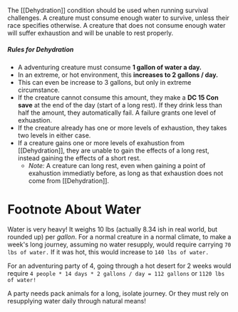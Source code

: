 The [[Dehydration]] condition should be used when running survival challenges. A creature must consume enough water to survive, unless their race specifies otherwise. A creature that does not consume enough water will suffer exhaustion and will be unable to rest properly. 

##### Rules for Dehydration
- A adventuring creature must consume **1 gallon of water a day.**
- In an extreme, or hot environment, this **increases to 2 gallons / day.**
- This can even be increase to 3 gallons, but only in extreme circumstance. 
- If the creature cannot consume this amount, they make a **DC 15 Con save** at the end of the day (start of a long rest). If they drink less than half the amount, they automatically fail. A failure grants one level of exhuastion.
- If the creature already has one or more levels of exhaustion, they takes two levels in either case.
- If a creature gains one or more levels of exahustion from [[Dehydration]], they are unable to gain the effects of a long rest, instead gaining the effects of a short rest. 
	- *Note:* A creature can long rest, even when gaining a point of exahustion immediatly before, as long as that exhaustion does not come from [[Dehydration]]. 

# Footnote About Water
Water is very heavy! It weighs 10 lbs (actually 8.34 ish in real world, but rounded up) per *gallon*. For a normal creature in a normal climate, to make a week's long journey, assuming no water resupply, would require carrying `70 lbs of water.` If it was hot, this would increase to `140 lbs of water.` 

For an adventuring party of 4, going through a hot desert for 2 weeks would require `4 people * 14 days * 2 gallons / day = 112 gallons` or `1120 lbs of water!` 

A party needs pack animals for a long, isolate journey. Or they must rely on resupplying water daily through natural means!